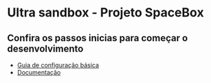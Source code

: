 # Ultra sandbox - Projeto SpaceBox

## Confira os passos inicias para começar o desenvolvimento

- [Guia de configuração básica](/infra/README.md)
- [Documentação](/docs/README.md)
